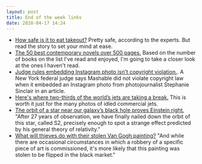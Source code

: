 ```yaml
---
layout: post
title: End of the week links
date: 2020-04-17 14:24
---
```


- [How safe is it to eat takeout?](https://www.npr.org/sections/health-shots/2020/04/08/822903487/how-safe-is-it-to-eat-take-out) Pretty safe, according to the experts. But read the story to set your mind at ease.
- [The 50 best contemporary novels over 500 pages.](https://lithub.com/the-50-best-contemporary-novels-over-500-pages/) Based on the number of books on the list I've read and enjoyed, I'm going to take a closer look at the ones I haven't read.
- [Judge rules embedding Instagram photo isn't copyright violation.](https://arstechnica.com/tech-policy/2020/04/judge-smacks-down-copyright-suit-over-instagram-embedding/). A New York federal judge says Mashable did not violate copyright law when it embedded an Instagram photo from photojournalist Stephanie Sinclair in an article.
- [Here's where two-thirds of the world’s jets are taking a break.](https://www.bloomberg.com/news/features/2020-04-16/coronavirus-travel-what-happens-to-planes-grounded-by-covid-19) This is worth it just for the many photos of idled commercial jets.
- [The orbit of a star near our galaxy’s black hole proves Einstein right.](https://www.newscientist.com/article/2240816-the-orbit-of-a-star-near-our-galaxys-black-hole-proves-einstein-right/) "After 27 years of observation, we have finally nailed down the orbit of this star, called S2, precisely enough to spot a strange effect predicted by his general theory of relativity."
- [What will thieves do with their stolen Van Gogh painting?](https://www.esquire.com/entertainment/a32098106/vincent-van-gogh-stolen-painting-art-heist-robbers/) "And while there are occasional circumstances in which a robbery of a specific piece of art is commissioned, it's more likely that this painting was stolen to be flipped in the black market."